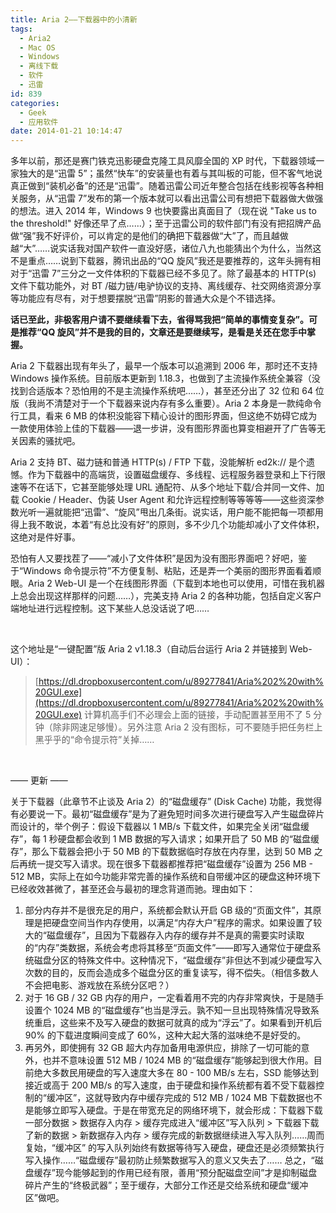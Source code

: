 ```yaml
---
title: Aria 2——下载器中的小清新
tags:
  - Aria2
  - Mac OS
  - Windows
  - 离线下载
  - 软件
  - 迅雷
id: 839
categories:
  - Geek
  - 应用软件
date: 2014-01-21 10:14:47
---
```


多年以前，那还是赛门铁克迅影硬盘克隆工具风靡全国的 XP 时代，下载器领域一家独大的是“迅雷 5”；虽然“快车”的安装量也有着与其叫板的可能，但不客气地说真正做到“装机必备”的还是“迅雷”。随着迅雷公司近年整合包括在线影视等各种相关服务，从“迅雷 7”发布的第一个版本就可以看出迅雷公司有想把下载器做大做强的想法。进入 2014 年，Windows 9 也快要露出真面目了（现在说 "Take us to the threshold!" 好像还早了点……）；至于迅雷公司的软件部门有没有把招牌产品做“强”我不好评价，可以肯定的是他们的确把下载器做“大”了，而且越做越“大”……说实话我对国产软件一直没好感，诸位八九也能猜出个为什么，当然这不是重点……说到下载器，腾讯出品的“QQ 旋风”我还是要推荐的，这年头拥有相对于“迅雷 7”三分之一文件体积的下载器已经不多见了。除了最基本的 HTTP(s) 文件下载功能外，对 BT /磁力链/电驴协议的支持、离线缓存、社交网络资源分享等功能应有尽有，对于想要摆脱“迅雷”阴影的普通大众是个不错选择。

**话已至此，非极客用户请不要继续看下去，省得骂我把“简单的事情变复杂”。可是推荐“QQ 旋风”并不是我的目的，文章还是要继续写，是看是关还在您手中掌握。**

Aria 2 下载器出现有年头了，最早一个版本可以追溯到 2006 年，那时还不支持 Windows 操作系统。目前版本更新到 1.18.3，也做到了主流操作系统全兼容（没找到合适版本？恐怕用的不是主流操作系统吧……），甚至还分出了 32 位和 64 位版（我尚不清楚对于一个下载器来说内存有多么重要）。Aria 2 本身是一款纯命令行工具，看来 6 MB 的体积没能容下精心设计的图形界面，但这绝不妨碍它成为一款使用体验上佳的下载器——退一步讲，没有图形界面也算变相避开了广告等无关因素的骚扰吧。

Aria 2 支持 BT、磁力链和普通 HTTP(s) / FTP 下载，没能解析 ed2k:// 是个遗憾。作为下载器中的高端货，设置磁盘缓存、多线程、远程服务器登录和上下行限速等不在话下，它甚至能够处理 URL 通配符、从多个地址下载/合并同一文件、加载 Cookie / Header、伪装 User Agent 和允许远程控制等等等等——这些资深参数光听一遍就能把“迅雷”、“旋风”甩出几条街。说实话，用户能不能把每一项都用得上我不敢说，本着“有总比没有好”的原则，多不少几个功能却减小了文件体积，这绝对是件好事。

恐怕有人又要找茬了——“减小了文件体积”是因为没有图形界面吧？好吧，鉴于“Windows 命令提示符”不方便复制、粘贴，还是弄一个美丽的图形界面看着顺眼。Aria 2 Web-UI 是一个在线图形界面（下载到本地也可以使用，可惜在我机器上总会出现这样那样的问题……），完美支持 Aria 2 的各种功能，包括自定义客户端地址进行远程控制。这下某些人总没话说了吧……

&nbsp;

这个地址是“一键配置”版 Aria 2 v1.18.3（自动后台运行 Aria 2 并链接到 Web-UI）：
> [https://dl.dropboxusercontent.com/u/89277841/Aria%202%20with%20GUI.exe](https://dl.dropboxusercontent.com/u/89277841/Aria%202%20with%20GUI.exe)
计算机高手们不必理会上面的链接，手动配置甚至用不了 5 分钟（除非网速足够慢）。另外注意 Aria 2 没有图标，可不要随手把任务栏上黑乎乎的“命令提示符”关掉……

&nbsp;

—— 更新 ——

关于下载器（此章节不止谈及 Aria 2）的“磁盘缓存” (Disk Cache) 功能，我觉得有必要说一下。最初“磁盘缓存”是为了避免短时间多次进行硬盘写入产生磁盘碎片而设计的，举个例子：假设下载器以 1 MB/s 下载文件，如果完全关闭“磁盘缓存”，每 1 秒硬盘都会收到 1 MB 数据的写入请求；如果开启了 50 MB 的“磁盘缓存”，那么下载器会把小于 50 MB 的下载数据临时存放在内存里，达到 50 MB 之后再统一提交写入请求。现在很多下载器都推荐把“磁盘缓存”设置为 256 MB - 512 MB，实际上在如今功能非常完善的操作系统和自带缓冲区的硬盘这种环境下已经收效甚微了，甚至还会与最初的理念背道而驰。理由如下：

1.  部分内存并不是很充足的用户，系统都会默认开启 GB 级的“页面文件”，其原理是把硬盘空间当作内存使用，以满足“内存大户”程序的需求。如果设置了较大的“磁盘缓存”，且因为下载器存入内存的缓存并不是真的需要实时读取的“内存”类数据，系统会考虑将其移至“页面文件”——即写入通常位于硬盘系统磁盘分区的特殊文件中。这种情况下，“磁盘缓存”非但达不到减少硬盘写入次数的目的，反而会造成多个磁盘分区的重复读写，得不偿失。（相信多数人不会把电影、游戏放在系统分区吧？）
2.  对于 16 GB / 32 GB 内存的用户，一定看着用不完的内存非常爽快，于是随手设置个 1024 MB 的“磁盘缓存”也当是浮云。孰不知一旦出现特殊情况导致系统重启，这些来不及写入硬盘的数据可就真的成为“浮云”了。如果看到开机后 90% 的下载进度瞬间变成了 60%，这种大起大落的滋味绝不是好受的。
3.  再另外，即使拥有 32 GB 超大内存加备用电源供应，排除了一切可能的意外，也并不意味设置 512 MB / 1024 MB 的“磁盘缓存”能够起到很大作用。目前绝大多数民用硬盘的写入速度大多在 80 - 100 MB/s 左右，SSD 能够达到接近或高于 200 MB/s 的写入速度，由于硬盘和操作系统都有着不受下载器控制的“缓冲区”，这就导致内存中缓存完成的 512 MB / 1024 MB 下载数据也不是能够立即写入硬盘。于是在带宽充足的网络环境下，就会形成：下载器下载一部分数据 &gt; 数据存入内存 &gt; 缓存完成进入“缓冲区”写入队列 &gt; 下载器下载了新的数据 &gt; 新数据存入内存 &gt; 缓存完成的新数据继续进入写入队列……周而复始，“缓冲区” 的写入队列始终有数据等待写入硬盘，硬盘还是必须频繁执行写入操作……“磁盘缓存”最初防止频繁数据写入的意义又失去了……
总之，“磁盘缓存”现今能够起到的作用已经有限，善用“预分配磁盘空间”才是抑制磁盘碎片产生的“终极武器”；至于缓存，大部分工作还是交给系统和硬盘“缓冲区”做吧。